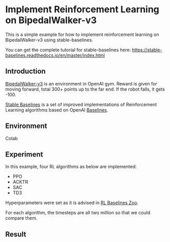 # Implement Reinforcement Learning on BipedalWalker-v3
This is a simple example for how to implement reinforcement learning on BipedalWalker-v3 using stable-baselines.

You can get the complete tutorial for stable-baselines here: https://stable-baselines.readthedocs.io/en/master/index.html

## Introduction
[BipedalWalker-v3](https://gym.openai.com/envs/BipedalWalker-v2/) is an environment in OpenAI gym. Reward is given for moving forward, total 300+ points up to the far end. If the robot falls, it gets -100.

[Stable Baselines](https://github.com/hill-a/stable-baselines) is a set of improved implementations of Reinforcement Learning algorithms based on OpenAI [Baselines](https://github.com/openai/baselines).

## Environment
Colab

## Experiment
In this example, four RL algorithms as below are implemented:
- PPO
- ACKTR
- SAC
- TD3

Hyperparameters were set as it is advised in [RL Baselines Zoo](https://github.com/araffin/rl-baselines-zoo).

For each algorithm, the timesteps are all two million so that we could compare them.

## Result
